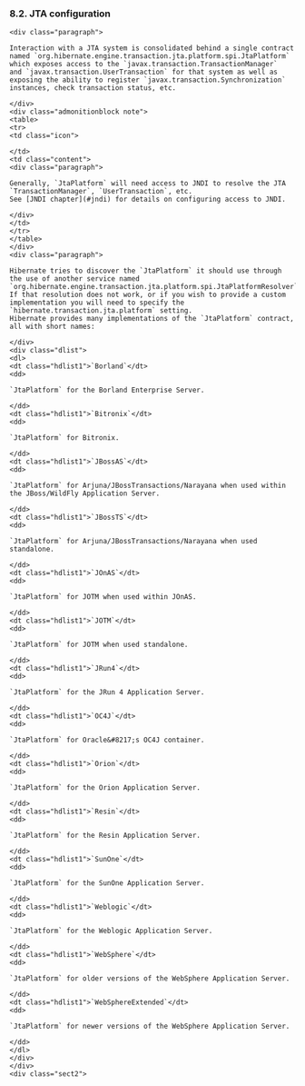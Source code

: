  ### 8.2. JTA configuration

    <div class="paragraph">

    Interaction with a JTA system is consolidated behind a single contract named `org.hibernate.engine.transaction.jta.platform.spi.JtaPlatform` which exposes access to the `javax.transaction.TransactionManager`
    and `javax.transaction.UserTransaction` for that system as well as exposing the ability to register `javax.transaction.Synchronization` instances, check transaction status, etc.

    </div>
    <div class="admonitionblock note">
    <table>
    <tr>
    <td class="icon">

    </td>
    <td class="content">
    <div class="paragraph">

    Generally, `JtaPlatform` will need access to JNDI to resolve the JTA `TransactionManager`, `UserTransaction`, etc.
    See [JNDI chapter](#jndi) for details on configuring access to JNDI.

    </div>
    </td>
    </tr>
    </table>
    </div>
    <div class="paragraph">

    Hibernate tries to discover the `JtaPlatform` it should use through the use of another service named `org.hibernate.engine.transaction.jta.platform.spi.JtaPlatformResolver`.
    If that resolution does not work, or if you wish to provide a custom implementation you will need to specify the `hibernate.transaction.jta.platform` setting.
    Hibernate provides many implementations of the `JtaPlatform` contract, all with short names:

    </div>
    <div class="dlist">
    <dl>
    <dt class="hdlist1">`Borland`</dt>
    <dd>

    `JtaPlatform` for the Borland Enterprise Server.

    </dd>
    <dt class="hdlist1">`Bitronix`</dt>
    <dd>

    `JtaPlatform` for Bitronix.

    </dd>
    <dt class="hdlist1">`JBossAS`</dt>
    <dd>

    `JtaPlatform` for Arjuna/JBossTransactions/Narayana when used within the JBoss/WildFly Application Server.

    </dd>
    <dt class="hdlist1">`JBossTS`</dt>
    <dd>

    `JtaPlatform` for Arjuna/JBossTransactions/Narayana when used standalone.

    </dd>
    <dt class="hdlist1">`JOnAS`</dt>
    <dd>

    `JtaPlatform` for JOTM when used within JOnAS.

    </dd>
    <dt class="hdlist1">`JOTM`</dt>
    <dd>

    `JtaPlatform` for JOTM when used standalone.

    </dd>
    <dt class="hdlist1">`JRun4`</dt>
    <dd>

    `JtaPlatform` for the JRun 4 Application Server.

    </dd>
    <dt class="hdlist1">`OC4J`</dt>
    <dd>

    `JtaPlatform` for Oracle&#8217;s OC4J container.

    </dd>
    <dt class="hdlist1">`Orion`</dt>
    <dd>

    `JtaPlatform` for the Orion Application Server.

    </dd>
    <dt class="hdlist1">`Resin`</dt>
    <dd>

    `JtaPlatform` for the Resin Application Server.

    </dd>
    <dt class="hdlist1">`SunOne`</dt>
    <dd>

    `JtaPlatform` for the SunOne Application Server.

    </dd>
    <dt class="hdlist1">`Weblogic`</dt>
    <dd>

    `JtaPlatform` for the Weblogic Application Server.

    </dd>
    <dt class="hdlist1">`WebSphere`</dt>
    <dd>

    `JtaPlatform` for older versions of the WebSphere Application Server.

    </dd>
    <dt class="hdlist1">`WebSphereExtended`</dt>
    <dd>

    `JtaPlatform` for newer versions of the WebSphere Application Server.

    </dd>
    </dl>
    </div>
    </div>
    <div class="sect2">